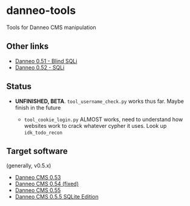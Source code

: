 # danneo-tools
Tools for Danneo CMS manipulation

## Other links

* [Danneo 0.51 - Blind SQLi](https://www.exploit-db.com/exploits/5239)  
* [Danneo 0.52 - SQLi](https://packetstormsecurity.com/0908-exploits/danneo052-sql.txt)

## Status
* **UNFINISHED, BETA**. `tool_username_check.py` works thus far. Maybe finish in the future

	* `tool_cookie_login.py` ALMOST works, need to understand how websites work to crack whatever cypher it uses. Look up `idk_todo_recon`

## Target software
(generally, v0.5.x)

* [Danneo CMS 0.53](https://archive.org/details/danneo-053)  
* [Danneo CMS 0.54 (fixed)](https://archive.org/details/cms.danneo.0.5.4_fixed)  
* [Danneo CMS 0.55](https://archive.org/details/danneo-0.5.5)  
* [Danneo CMS 0.5.5 SQLite Edition](https://archive.org/details/danneo-055-sqlite)  
